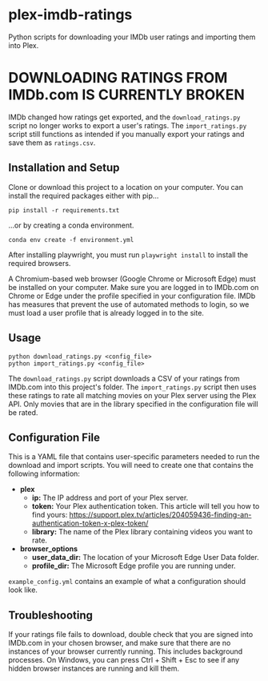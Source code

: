 # plex-imdb-ratings
Python scripts for downloading your IMDb user ratings and importing them into Plex.
# DOWNLOADING RATINGS FROM IMDb.com IS CURRENTLY BROKEN
IMDb changed how ratings get exported, and the `download_ratings.py` script no longer works to export a user's ratings. The `import_ratings.py` script still functions as intended if you manually export your ratings and save them as `ratings.csv`.
## Installation and Setup
Clone or download this project to a location on your computer. You can install the required packages either with pip...
```commandline
pip install -r requirements.txt
```
...or by creating a conda environment.
```commandline
conda env create -f environment.yml
```

After installing playwright, you must run `playwright install` to install the required browsers.

A Chromium-based web browser (Google Chrome or Microsoft Edge) must be installed on your computer. Make sure you are logged in to IMDb.com on Chrome or Edge under the profile specified in your configuration file. IMDb has measures that prevent the use of automated methods to login, so we must load a user profile that is already logged in to the site.
## Usage
```
python download_ratings.py <config_file>
python import_ratings.py <config_file>
```
The `download_ratings.py` script downloads a CSV of your ratings from IMDb.com into this project's folder. The `import_ratings.py` script then uses these ratings to rate all matching movies on your Plex server using the Plex API. Only movies that are in the library specified in the configuration file will be rated.
## Configuration File
This is a YAML file that contains user-specific parameters needed to run the download and import scripts. You will need to create one that contains the following information:
- **plex**
  - **ip:** The IP address and port of your Plex server.
  - **token:** Your Plex authentication token. This article will tell you how to find yours: https://support.plex.tv/articles/204059436-finding-an-authentication-token-x-plex-token/
  - **library:** The name of the Plex library containing videos you want to rate.
- **browser_options**
  - **user_data_dir:** The location of your Microsoft Edge User Data folder.
  - **profile_dir:** The Microsoft Edge profile you are running under.

`example_config.yml` contains an example of what a configuration should look like.
## Troubleshooting
If your ratings file fails to download, double check that you are signed into IMDb.com in your chosen browser, and make sure that there are no instances of your browser currently running. This includes background processes. On Windows, you can press Ctrl + Shift + Esc to see if any hidden browser instances are running and kill them.
